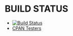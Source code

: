 # BUILD STATUS

* [![Build Status](https://github.com/Perl-Critic/Perl-Critic/workflows/testsuite/badge.svg?branch=dev)](https://github.com/Perl-Critic/Perl-Critic/actions?query=workflow%3Atestsuite+branch%3Adev)
* [CPAN Testers](http://cpantesters.org/distro/P/Perl-Critic.html)
